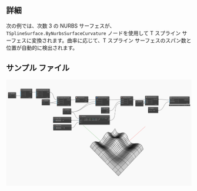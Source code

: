 <!--- Autodesk.DesignScript.Geometry.TSpline.TSplineSurface.ByNurbsSurfaceCurvature --->
<!--- GO6D5UXWAXIC6JMDUDLIKMABU2I4XHLVLAL77BROSGFAFN7455KA --->
## 詳細
次の例では、次数 3 の NURBS サーフェスが、`TSplineSurface.ByNurbsSurfaceCurvature` ノードを使用して T スプライン サーフェスに変換されます。曲率に応じて、T スプライン サーフェスのスパン数と位置が自動的に検出されます。

## サンプル ファイル

![Example](./GO6D5UXWAXIC6JMDUDLIKMABU2I4XHLVLAL77BROSGFAFN7455KA_img.jpg)
